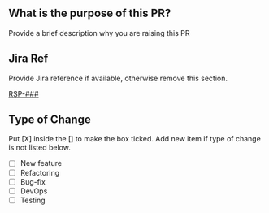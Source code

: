 ## What is the purpose of this PR?

Provide a brief description why you are raising this PR

## Jira Ref

Provide Jira reference if available, otherwise remove this section.

[RSP-###](https://nihr.atlassian.net/browse/RSP-###)

## Type of Change

Put [X] inside the [] to make the box ticked. Add new item if type of change is not listed below.

- [ ] New feature
- [ ] Refactoring
- [ ] Bug-fix
- [ ] DevOps
- [ ] Testing